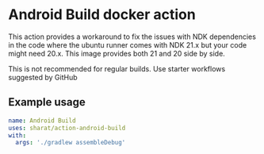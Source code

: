 # Android Build docker action

This action provides a workaround to fix the issues with NDK dependencies in the code where the ubuntu runner comes with NDK 21.x but your code might need 20.x.
This image provides both 21 and 20 side by side.

This is not recommended for regular builds. Use starter workflows suggested by GitHub

## Example usage
```yaml
name: Android Build
uses: sharat/action-android-build
with:
  args: './gradlew assembleDebug'
```